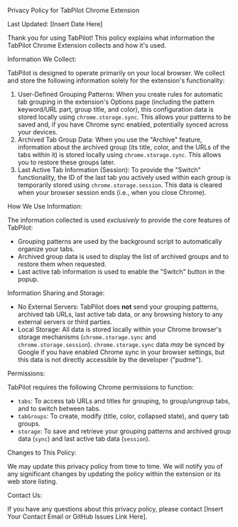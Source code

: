 Privacy Policy for TabPilot Chrome Extension

Last Updated: [Insert Date Here]

Thank you for using TabPilot! This policy explains what information the TabPilot Chrome Extension collects and how it's used.

Information We Collect:

TabPilot is designed to operate primarily on your local browser. We collect and store the following information solely for the extension's functionality:

1.  User-Defined Grouping Patterns: When you create rules for automatic tab grouping in the extension's Options page (including the pattern keyword/URL part, group title, and color), this configuration data is stored locally using `chrome.storage.sync`. This allows your patterns to be saved and, if you have Chrome sync enabled, potentially synced across your devices.
2.  Archived Tab Group Data: When you use the "Archive" feature, information about the archived group (its title, color, and the URLs of the tabs within it) is stored locally using `chrome.storage.sync`. This allows you to restore these groups later.
3.  Last Active Tab Information (Session): To provide the "Switch" functionality, the ID of the last tab you actively used within each group is temporarily stored using `chrome.storage.session`. This data is cleared when your browser session ends (i.e., when you close Chrome).

How We Use Information:

The information collected is used *exclusively* to provide the core features of TabPilot:

*   Grouping patterns are used by the background script to automatically organize your tabs.
*   Archived group data is used to display the list of archived groups and to restore them when requested.
*   Last active tab information is used to enable the "Switch" button in the popup.

Information Sharing and Storage:

*   No External Servers: TabPilot does **not** send your grouping patterns, archived tab URLs, last active tab data, or any browsing history to any external servers or third parties.
*   Local Storage: All data is stored locally within your Chrome browser's storage mechanisms (`chrome.storage.sync` and `chrome.storage.session`). `chrome.storage.sync` data *may* be synced by Google if you have enabled Chrome sync in your browser settings, but this data is not directly accessible by the developer ("pudme").

Permissions:

TabPilot requires the following Chrome permissions to function:

*   `tabs`: To access tab URLs and titles for grouping, to group/ungroup tabs, and to switch between tabs.
*   `tabGroups`: To create, modify (title, color, collapsed state), and query tab groups.
*   `storage`: To save and retrieve your grouping patterns and archived group data (`sync`) and last active tab data (`session`).

Changes to This Policy:

We may update this privacy policy from time to time. We will notify you of any significant changes by updating the policy within the extension or its web store listing.

Contact Us:

If you have any questions about this privacy policy, please contact [Insert Your Contact Email or GitHub Issues Link Here]. 
